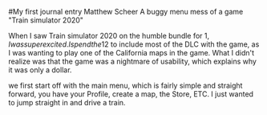 #My first journal entry 
Matthew Scheer
A buggy menu mess of a game "Train simulator 2020"

When I saw Train simulator 2020 on the humble bundle for 1$, I was super excited. 
I spend the 12$ to include most of the DLC with the game, as I was wanting to play one of the California maps in the game.
What I didn't realize was that the game was a nightmare of usability, which explains why it was only a dollar.

we first start off with the main menu, which is fairly simple and straight forward, you have your Profile, create a map, the Store, ETC. I just wanted to jump straight in and drive a train. 
